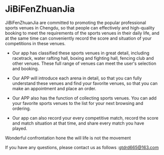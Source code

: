 # JiBiFenZhuanJia

JiBiFenZhuanJia are committed to promoting the popular professional sports venues in Chengdu, so that people can effectively and high-quality booking to meet the requirements of the sports venues in their daily life, and at the same time can conveniently record the score and situation of your competitions in these venues.

- Our app has classified these sports venues in great detail, including racetrack, water rafting hall, boxing and fighting hall, fencing club and other venues. These full range of venues can meet the user's selection and booking.

- Our APP will introduce each arena in detail, so that you can fully understand these venues and find your favorite venues, so that you can make an appointment and place an order.

- Our APP also has the function of collecting sports venues. You can add your favorite sports venues to the list for your next browsing and ordering.

- Our app can also record your every competitive match, record the score and match situation at that time, and share every match you have played.

Wonderful confrontation hone the will life is not the movement

If you have any questions, please contact us as follows :gtdrd665@163.com
